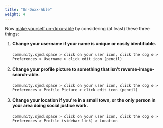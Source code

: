 ```yaml
---
title: "Un-Doxx-Able"
weight: 4
---
```


Now [make yourself un-doxx-able](https://onlinesafety.feministfrequency.com/en/) by considering (at least) these three things:

1. **Change your username if your name is unique or easily identifiable.** <br/><br/>`community.sjmd.space > click on your user icon, click the cog ⚙️ > Preferences > Username > click edit icon (pencil)`<br/><br/>
2. **Change your profile picture to something that isn't reverse-image-search-able.**<br/><br/>`community.sjmd.space > click on your user icon, click the cog ⚙️ > Preferences > Profile Picture > click edit icon (pencil)`<br/><br/>
3. **Change your location if you're in a small town, or the only person in your area doing social justice work.**<br/><br/>`community.sjmd.space > click on your user icon, click the cog ⚙️ > Preferences > Profile (sidebar link) > Location`<br/><br/>
